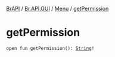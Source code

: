 [BrAPI](../../index.md) / [Br.API.GUI](../index.md) / [Menu](index.md) / [getPermission](./get-permission.md)

# getPermission

`open fun getPermission(): `[`String`](https://kotlinlang.org/api/latest/jvm/stdlib/kotlin/-string/index.html)`!`